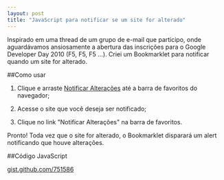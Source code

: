 ```yaml
---
layout: post
title: "JavaScript para notificar se um site for alterado"
---
```


Inspirado em uma thread de um grupo de e-mail que participo, onde aguardávamos ansiosamente a abertura das inscrições para o Google Developer Day 2010 (F5, F5, F5 ...). Criei um Bookmarklet para notificar quando um site for alterado.
<!--more-->

##Como usar

1. Clique e arraste <a title="Notificar alterações do site" href="javascript:(function(){/*@author Pablo Cantero - http://pablocantero.com*/var xmlHttp = getXMLHttpObj();if(xmlHttp == null){alert('Failed to load XMLHTTP');return;}var actual = getPageContent(xmlHttp, window.location.href);var intervalId = window.setInterval(function(){var current = getPageContent(xmlHttp, window.location.href);if(actual != current){alert('This page has been modified since you opened it');window.clearInterval(intervalId);}}, 1000);function getPageContent(xmlHttp, url){xmlHttp.open('GET', window.location.href, false);xmlHttp.send('');return xmlHttp.responseText;}function getXMLHttpObj(){if(typeof(XMLHttpRequest)!='undefined')return new XMLHttpRequest();var axO=['Msxml2.XMLHTTP.6.0', 'Msxml2.XMLHTTP.4.0','Msxml2.XMLHTTP.3.0', 'Msxml2.XMLHTTP', 'Microsoft.XMLHTTP'];for(var i = 0; i &lt; axO.length; i++){try{return new ActiveXObject(axO[i]);}catch(e){}}return null;}})()">Notificar Alterações</a> até a barra de favoritos do navegador;

2. Acesse o site que você deseja ser notificado;

3. Clique no link "Notificar Alterações" na barra de favoritos.

Pronto! Toda vez que o site for alterado, o Bookmarklet disparará um alert notificando que houve alterações.

##Código JavaScript

[gist.github.com/751586](https://gist.github.com/751586)
